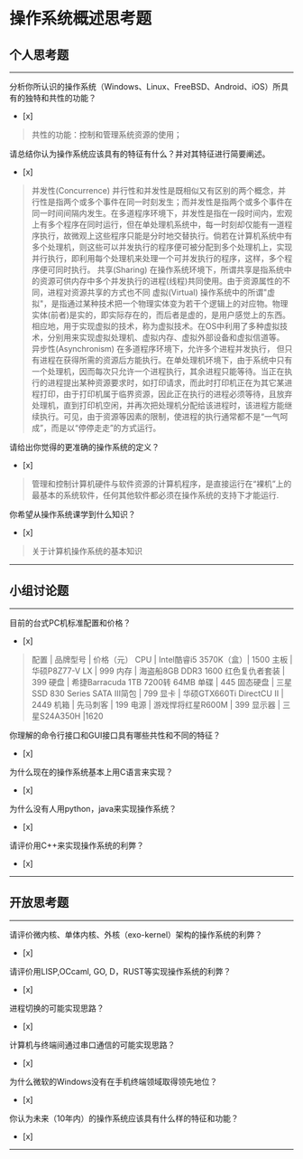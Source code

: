# 操作系统概述思考题

## 个人思考题

---

分析你所认识的操作系统（Windows、Linux、FreeBSD、Android、iOS）所具有的独特和共性的功能？
- [x]  

>  共性的功能：控制和管理系统资源的使用；

请总结你认为操作系统应该具有的特征有什么？并对其特征进行简要阐述。
- [x]  

>   并发性(Concurrence) 
并行性和并发性是既相似又有区别的两个概念，并行性是指两个或多个事件在同一时刻发生；而并发性是指两个或多个事件在同一时间间隔内发生。在多道程序环境下，并发性是指在一段时间内，宏观上有多个程序在同时运行，但在单处理机系统中，每一时刻却仅能有一道程序执行，故微观上这些程序只能是分时地交替执行。倘若在计算机系统中有多个处理机，则这些可以并发执行的程序便可被分配到多个处理机上，实现并行执行，即利用每个处理机来处理一个可并发执行的程序，这样，多个程序便可同时执行。 
共享(Sharing) 在操作系统环境下，所谓共享是指系统中的资源可供内存中多个并发执行的进程(线程)共同使用。由于资源属性的不同，进程对资源共享的方式也不同
虚拟(Virtual)  操作系统中的所谓"虚拟"，是指通过某种技术把一个物理实体变为若干个逻辑上的对应物。物理实体(前者)是实的，即实际存在的，而后者是虚的，是用户感觉上的东西。相应地，用于实现虚拟的技术，称为虚拟技术。在OS中利用了多种虚拟技术，分别用来实现虚拟处理机、虚拟内存、虚拟外部设备和虚拟信道等。 
异步性(Asynchronism) 
 在多道程序环境下，允许多个进程并发执行， 但只有进程在获得所需的资源后方能执行。在单处理机环境下，由于系统中只有一个处理机，因而每次只允许一个进程执行，其余进程只能等待。当正在执行的进程提出某种资源要求时，如打印请求，而此时打印机正在为其它某进程打印，由于打印机属于临界资源，因此正在执行的进程必须等待，且放弃处理机，直到打印机空闲，并再次把处理机分配给该进程时，该进程方能继续执行。可见，由于资源等因素的限制，使进程的执行通常都不是“一气呵成”，而是以“停停走走”的方式运行。

请给出你觉得的更准确的操作系统的定义？
- [x]  

>   管理和控制计算机硬件与软件资源的计算机程序，是直接运行在“裸机”上的最基本的系统软件，任何其他软件都必须在操作系统的支持下才能运行.

你希望从操作系统课学到什么知识？
- [x]  

>   关于计算机操作系统的基本知识

---

## 小组讨论题

---

目前的台式PC机标准配置和价格？
- [x]  

> 配置 | 品牌型号 | 价格（元）
CPU | Intel酷睿i5 3570K（盒）| 1500
主板 | 华硕P8Z77-V LX  | 999
内存 | 海盗船8GB DDR3 1600 红色复仇者套装 | 399
硬盘 | 希捷Barracuda 1TB 7200转 64MB 单碟 | 445
固态硬盘 | 三星SSD 830 Series SATA III简包 | 799
显卡 | 华硕GTX660Ti DirectCU II | 2449
机箱 | 先马刺客                 | 199
电源 | 游戏悍将红星R600M | 399
显示器 | 三星S24A350H  |1620

你理解的命令行接口和GUI接口具有哪些共性和不同的特征？
- [x]  

> 

为什么现在的操作系统基本上用C语言来实现？
- [x]  

>  

为什么没有人用python，java来实现操作系统？
- [x]  

>  

请评价用C++来实现操作系统的利弊？
- [x]  

>  

---

## 开放思考题

---

请评价微内核、单体内核、外核（exo-kernel）架构的操作系统的利弊？
- [x]  

>  

请评价用LISP,OCcaml, GO, D，RUST等实现操作系统的利弊？
- [x]  

>  

进程切换的可能实现思路？
- [x]  

>  

计算机与终端间通过串口通信的可能实现思路？
- [x]  

>  

为什么微软的Windows没有在手机终端领域取得领先地位？
- [x]  

>  

你认为未来（10年内）的操作系统应该具有什么样的特征和功能？
- [x]  

>  

---
